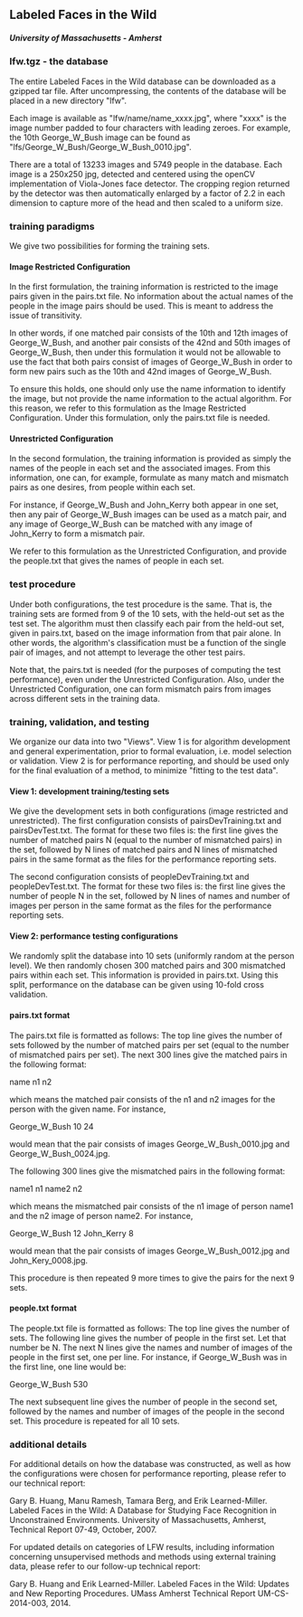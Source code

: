 ## Labeled Faces in the Wild

##### University of Massachusetts - Amherst

### lfw.tgz - the database

The entire Labeled Faces in the Wild database can be downloaded as a gzipped tar file.  After uncompressing, the contents of the database will be placed in a new directory "lfw".

Each image is available as "lfw/name/name_xxxx.jpg", where "xxxx" is the image number padded to four characters with leading zeroes.  For example, the 10th George_W_Bush image can be found as "lfs/George_W_Bush/George_W_Bush_0010.jpg".

There are a total of 13233 images and 5749 people in the database. Each image is a 250x250 jpg, detected and centered using the openCV implementation of Viola-Jones face detector.  The cropping region returned by the detector was then automatically enlarged by a factor of 2.2 in each dimension to capture more of the head and then scaled to a uniform size.

### training paradigms

We give two possibilities for forming the training sets.

#### Image Restricted Configuration

In the first formulation, the training information is restricted to the image pairs given in the pairs.txt file.  No information about the actual names of the people in the image pairs should be used.  This is meant to address the issue of transitivity.

In other words, if one matched pair consists of the 10th and 12th images of George_W_Bush, and another pair consists of the 42nd and 50th images of George_W_Bush, then under this formulation it would not be allowable to use the fact that both pairs consist of images of George_W_Bush in order to form new pairs such as the 10th and 42nd images of George_W_Bush.

To ensure this holds, one should only use the name information to identify the image, but not provide the name information to the actual algorithm.  For this reason, we refer to this formulation as the Image Restricted Configuration.  Under this formulation, only the pairs.txt file is needed.

#### Unrestricted Configuration

In the second formulation, the training information is provided as simply the names of the people in each set and the associated images. From this information, one can, for example, formulate as many match and mismatch pairs as one desires, from people within each set.

For instance, if George_W_Bush and John_Kerry both appear in one set, then any pair of George_W_Bush images can be used as a match pair, and any image of George_W_Bush can be matched with any image of John_Kerry to form a mismatch pair.

We refer to this formulation as the Unrestricted Configuration, and provide the people.txt that gives the names of people in each set.

### test procedure

Under both configurations, the test procedure is the same.  That is, the training sets are formed from 9 of the 10 sets, with the held-out set as the test set.  The algorithm must then classify each pair from the held-out set, given in pairs.txt, based on the image information from that pair alone.  In other words, the algorithm's classification must be a function of the single pair of images, and not attempt to leverage the other test pairs.

Note that, the pairs.txt is needed (for the purposes of computing the test performance), even under the Unrestricted Configuration.  Also, under the Unrestricted Configuration, one can form mismatch pairs from images across different sets in the training data.


### training, validation, and testing

We organize our data into two "Views".  View 1 is for algorithm development and general experimentation, prior to formal evaluation, i.e. model selection or validation.  View 2 is for performance reporting, and should be used only for the final evaluation of a method, to minimize "fitting to the test data".

#### View 1: development training/testing sets

We give the development sets in both configurations (image restricted
and unrestricted).  The first configuration consists of
pairsDevTraining.txt and pairsDevTest.txt.  The format for these two
files is: the first line gives the number of matched pairs N (equal to
the number of mismatched pairs) in the set, followed by N lines of
matched pairs and N lines of mismatched pairs in the same format as
the files for the performance reporting sets.

The second configuration consists of peopleDevTraining.txt and
peopleDevTest.txt.  The format for these two files is: the first line
gives the number of people N in the set, followed by N lines of names
and number of images per person in the same format as the files for
the performance reporting sets.

#### View 2: performance testing configurations

We randomly split the database into 10 sets (uniformly random at the person level).  We then randomly chosen 300 matched pairs and 300 mismatched pairs within each set.  This information is provided in pairs.txt.  Using this split, performance on the database can be given using 10-fold cross validation.

#### pairs.txt format

The pairs.txt file is formatted as follows: The top line gives the number of sets followed by the number of matched pairs per set (equal to the number of mismatched pairs per set).  The next 300 lines give the matched pairs in the following format:

name   n1   n2

which means the matched pair consists of the n1 and n2 images for the person with the given name.  For instance,

George_W_Bush   10   24

would mean that the pair consists of images George_W_Bush_0010.jpg and George_W_Bush_0024.jpg.

The following 300 lines give the mismatched pairs in the following format:

name1   n1   name2   n2

which means the mismatched  pair consists of  the n1 image  of person name1 and the n2 image of person name2.  For instance,

George_W_Bush   12   John_Kerry   8

would mean that the pair consists of images George_W_Bush_0012.jpg and John_Kery_0008.jpg.

This procedure is then repeated 9 more times to give the pairs for the next 9 sets.

#### people.txt format

The people.txt file is formatted as follows: The top line gives the number of sets.  The following line gives the number of people in the first set.  Let that number be N.  The next N lines give the names and number of images of the people in the first set, one per line. For instance, if George_W_Bush was in the first line, one line would be:

George_W_Bush   530

The next subsequent line gives the number of people in the second set, followed by the names and number of images of the people in the second set.  This procedure is repeated for all 10 sets.


### additional details

For additional details on how the database was constructed, as well as how the configurations were chosen for performance reporting, please refer to our technical report:

Gary B. Huang, Manu Ramesh, Tamara Berg, and Erik Learned-Miller.
Labeled Faces in the Wild: A Database for Studying Face Recognition in Unconstrained Environments.
University of Massachusetts, Amherst, Technical Report 07-49, October, 2007.

For updated details on categories of LFW results, including
information concerning unsupervised methods and methods using external
training data, please refer to our follow-up technical report:

Gary B. Huang and Erik Learned-Miller.
Labeled Faces in the Wild: Updates and New Reporting Procedures.
UMass Amherst Technical Report UM-CS-2014-003, 2014.
